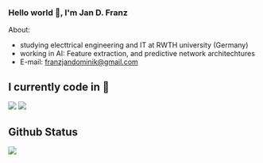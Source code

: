 ### Hello world 👋, I'm Jan D. Franz

About:
- studying electtrical engineering and IT at RWTH university (Germany)
- working in AI: Feature extraction, and predictive network architechtures
- E-mail: franzjandominik@gmail.com


## I currently code in  🚀

![](https://img.shields.io/badge/Python-3776AB?style=for-the-badge&logo=python&logoColor=black)
![](https://img.shields.io/badge/C%2B%2B-00599C?style=for-the-badge&logo=c%2B%2B&logoColor=white)



## Github Status

![](https://github-readme-stats.vercel.app/api?username=JDFranz&show_icons=true&bg_color=45,fc00ff,00dbde&title_color=fff&text_color=fff)


